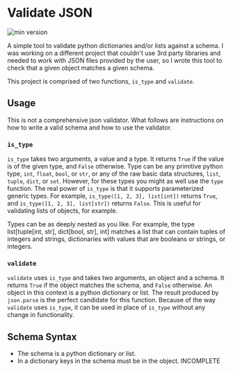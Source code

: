 # Validate JSON
![min version](https://img.shields.io/static/v1?label=python&message=v9.0%2B&color=3776ab&logo=python)

A simple tool to validate python dictionaries and/or lists against a schema. I was working on a different project that couldn't use 3rd party libraries and needed to work with JSON files provided by the user, so I wrote this tool to check that a given object matches a given schema.

This project is comprised of two functions, `is_type` and `validate`.
## Usage
This is not a comprehensive json validator. What follows are instructions on how to write a valid schema and how to use the validator.
### `is_type`
`is_type` takes two arguments, a value and a type. It returns `True` if the value is of the given type, and `False` otherwise. Type can be any primitive python type, `int`, `float`, `bool`, or `str`, or any of the raw basic data structures, `list`, `tuple`, `dict`, or `set`.
However, for these types you might as well use the `type` function. The real power of `is_type` is that it supports parameterized generic types. For example, `is_type([1, 2, 3], list[int])` returns `True`, and `is_type([1, 2, 3], list[str])` returns `False`. This is useful for validating lists of objects, for example.

Types can be as deeply nested as you like. For example, the type list[tuple[int, str], dict[bool, str], int] matches a list that can contain tuples of integers and strings, dictionaries with values that are booleans or strings, or integers.
### `validate`
`validate` uses `is_type` and takes two arguments, an object and a schema. It returns `True` if the object matches the schema, and `False` otherwise. An object in this context is a python dictionary or list. The result produced by `json.parse` is the perfect candidate for this function.
Because of the way `validate` uses `is_type`, it can be used in place of `is_type` without any change in functionality.
## Schema Syntax
- The schema is a python dictionary or list.
- In a dictionary keys in the schema must be in the object.
INCOMPLETE